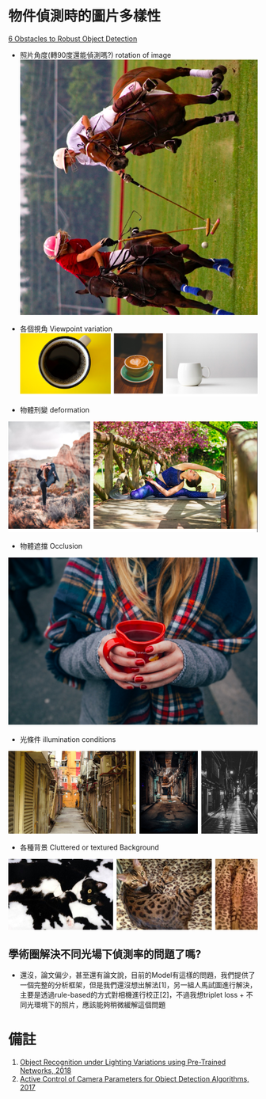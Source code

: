 # 物件偵測時的圖片多樣性
[6 Obstacles to Robust Object Detection](https://towardsdatascience.com/6-obstacles-to-robust-object-detection-6802140302ef)

* 照片角度(轉90度還能偵測嗎?) rotation of image
<img src='./images/diversity_1.png'></img>

* 各個視角 Viewpoint variation
<img src='./images/diversity_2.png'></img>

* 物體刑變 deformation

<img src='./images/diversity_3.png'></img>

* 物體遮擋 Occlusion

<img src='./images/diversity_4.png'></img>

* 光條件 illumination conditions

<img src='./images/diversity_5.png'></img>

* 各種背景 Cluttered or textured Background

<img src='./images/diversity_6.png'></img>

## 學術圈解決不同光場下偵測率的問題了嗎?
* 還沒，論文偏少，甚至還有論文說，目前的Model有這樣的問題，我們提供了一個完整的分析框架，但是我們還沒想出解法[1]，另一組人馬試圖進行解決，主要是透過rule-based的方式對相機進行校正[2]，不過我想triplet loss + 不同光環境下的照片，應該能夠稍微緩解這個問題

# 備註
1. [Object Recognition under Lighting Variations using Pre-Trained Networks, 2018](https://ieeexplore.ieee.org/abstract/document/8707399)
2. [Active Control of Camera Parameters for Object Detection Algorithms, 2017](https://arxiv.org/pdf/1705.05685.pdf)